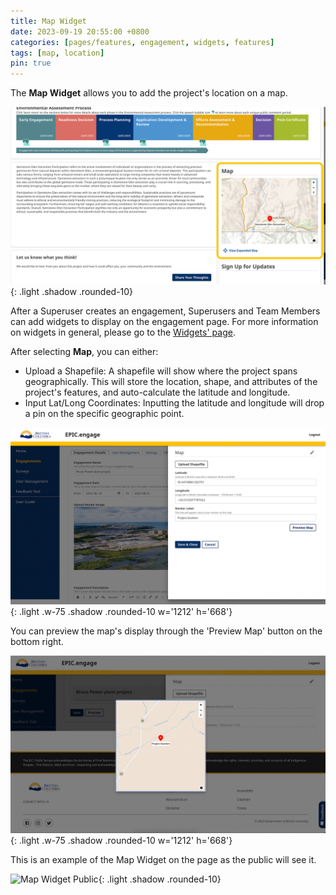 ```yaml
---
title: Map Widget
date: 2023-09-19 20:55:00 +0800
categories: [pages/features, engagement, widgets, features]
tags: [map, location]
pin: true
---
```

The **Map Widget** allows you to add the project's location on a map. 

![Map Widget Public](/assets/UserGuideImages/Images/map-widget/map-widget-map-widget-public-side.png){: .light .shadow .rounded-10}
  
After a Superuser creates an engagement, Superusers and Team Members can add widgets to display on the engagement page. For more information on widgets in general, please go to the [Widgets' page](/met-guide/posts/widgets/).

After selecting **Map**, you can either:
- Upload a Shapefile: A shapefile will show where the project spans geographically. This will store the location, shape, and attributes of the project's features, and auto-calculate the latitude and longitude.
- Input Lat/Long Coordinates: Inputting the latitude and longitude will drop a pin on the specific geographic point.
  
![Map Widget Internal](/assets/UserGuideImages/Images/map-widget/map-widget-internal-side.png){: .light .w-75 .shadow .rounded-10 w='1212' h='668'}
  
You can preview the map's display through the 'Preview Map' button on the bottom right.  

![Map Widget Preview](/assets/UserGuideImages/Images/map-widget/map-widget-map-preview.png){: .light .w-75 .shadow .rounded-10 w='1212' h='668'}

This is an example of the Map Widget on the page as the public will see it.

![Map Widget Public](/assets/UserGuideImages/Images/map-widget/map-widget-public-side-map-widget.png){: .light .shadow .rounded-10}
